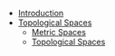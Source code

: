 * [Introduction](/)
* [Topological Spaces](*)
	* [Metric Spaces](content/Metric%20Spaces.md)
	* [Topological Spaces](content/Topological%20Spaces.md)